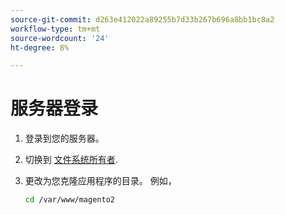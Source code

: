 ```yaml
---
source-git-commit: d263e412022a89255b7d33b267b696a8bb1bc8a2
workflow-type: tm+mt
source-wordcount: '24'
ht-degree: 8%

---
```

# 服务器登录

1. 登录到您的服务器。
1. 切换到 [文件系统所有者](../installation/prerequisites/file-system/overview.md).
1. 更改为您克隆应用程序的目录。 例如，

   ```bash
   cd /var/www/magento2
   ```
